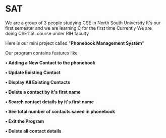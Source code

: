 # SAT

We are a group of 3 people studying CSE in North South University
It's our first semester and we are learning C for the first time
Currently We are doing CSE115L course under RIH faculty


Here is our mini project called "**Phonebook Management System**"


Our program contains features like

**• Adding a New Contact to the phonebook**

**• Update Existing Contact**

**• Display All Existing Contacts**

**• Delete a contact by it's first name**

**• Search contact details by it's first name**

**• See total number of contacts saved in phonebook**

**• Exit the Program**

**• Delete all contact details**


